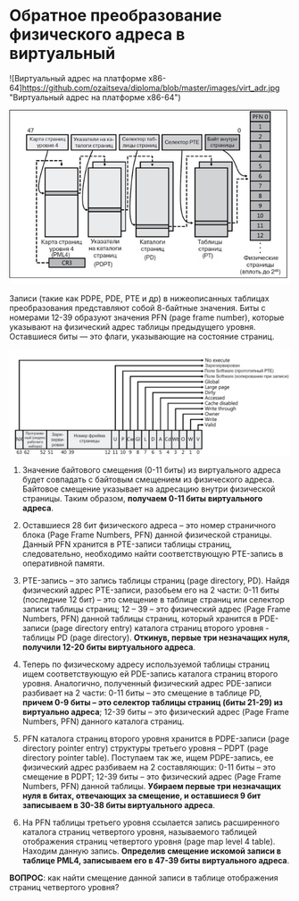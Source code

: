 # Обратное преобразование физического адреса в виртуальный

![Виртуальный адрес на платформе x86-64]https://github.com/ozaitseva/diploma/blob/master/images/virt_adr.jpg "Виртуальный адрес на платформе x86-64")

![Структуры преобразования адресов на платформе x86-64](https://github.com/ozaitseva/diploma/blob/master/images/transl_adr.jpg "Структуры преобразования адресов на платформе x86-64")

Записи (такие как PDPE, PDE, PTE и др) в нижеописанных таблицах преобразования представляют собой 8-байтные значения. Биты с номерами 12-39 образуют значения PFN (page frame number), которые указывают на физический адрес таблицы предыдущего уровня. Оставшиеся биты — это флаги, указывающие на состояние страниц.

![Аппаратная запись таблицы страниц на платформе x86-64](https://github.com/ozaitseva/diploma/blob/master/images/pte.jpg "Аппаратная запись таблицы страниц на платформе x86-64")

1. Значение байтового смещения (0-11 биты) из виртуального адреса будет совпадать с байтовым смещением из физического адреса. Байтовое смещение указывает на адресацию внутри физической страницы. Таким образом, **получаем 0-11 биты виртуального адреса**. 

2. Оставшиеся 28 бит физического адреса – это номер страничного блока (Page Frame Numbers, PFN) данной физической страницы. Данный PFN хранится в PTE-записи таблицы страниц, следовательно, необходимо найти соответствующую PTE-запись в оперативной памяти. 

3. PTE-запись – это запись таблицы страниц (page directory, PD). Найдя физический адрес PTE-записи, разобьем его на 2 части: 0-11 биты (последние 12 бит) – это смещение в таблице страниц или селектор записи таблицы страниц; 12 – 39 – это физический адрес (Page Frame Numbers, PFN) данной таблицы страниц, который хранится в PDE-записи (page directory entry) каталога страниц второго уровня - таблицы PD (page directory). **Откинув, первые три незначащих нуля, получили 12-20 биты виртуального адреса**. 

4. Теперь по физическому адресу используемой таблицы страниц ищем соответствующую ей PDE-запись каталога страниц второго уровня. Аналогично, полученный физический адрес PDE-записи разбивает на 2 части: 0-11 биты – это смещение в таблице PD, **причем 0-9 биты – это селектор таблицы страниц (биты 21-29) из виртуально адреса**; 12-39 биты – это физический адрес (Page Frame Numbers, PFN) данного каталога страниц.

5. PFN каталога страниц второго уровня хранится в PDPE-записи (page directory pointer entry) структуры третьего уровня – PDPT (page directory pointer table). Поступаем так же, ищем PDPE-запись, ее физический адрес разбиваем на 2 составляющих: 0-11 биты – это смещение в PDPT; 12-39 биты – это физический адрес (Page Frame Numbers, PFN) данной таблицы. **Убираем первые три незначащих нуля в битах, отвечающих за смещение, и оставшиеся 9 бит записываем в 30-38 биты виртуального адреса**.

6. На PFN таблицы третьего уровня ссылается запись расширенного каталога страниц четвертого уровня, называемого таблицей отображения страниц четвертого уровня (page map level 4 table). Находим данную запись. **Определив смещение искомой записи в таблице PML4, записываем его в 47-39 биты виртуального адреса**. 

**ВОПРОС**: как найти смещение данной записи в таблице отображения страниц четвертого уровня?







